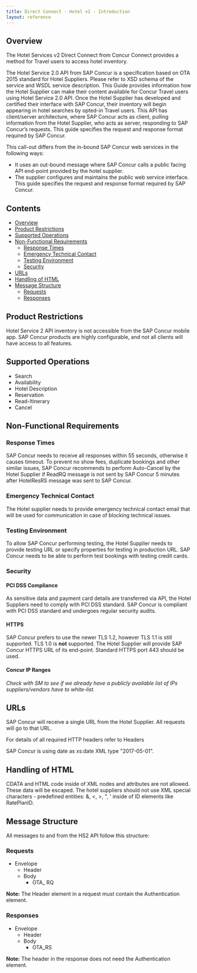 ```yaml
---
title: Direct Connect - Hotel v2 - Introduction
layout: reference
---
```


## <a name="overview"></a>Overview
The Hotel Services v2 Direct Connect from Concur Connect provides a method for Travel users to access hotel inventory.

The Hotel Service 2.0 API from SAP Concur is a specification based on OTA 2015 standard for Hotel Suppliers. Please refer to XSD schema of the service and WSDL service description. This Guide provides information how the Hotel Supplier can make their content available for Concur Travel users using Hotel Service 2.0 API. Once the Hotel Supplier has developed and certified their interface with SAP Concur, their inventory will begin appearing in hotel searches by opted-in Travel users. This API has client/server architecture, where SAP Concur acts as client, pulling information from the Hotel Supplier, who acts as server, responding to SAP Concur’s requests. This guide specifies the request and response format required by SAP Concur.

This call-out differs from the in-bound SAP Concur web services in the following ways:

* It uses an out-bound message where SAP Concur calls a public facing API end-point provided by the hotel supplier.
* The supplier configures and maintains the public web service interface. This guide specifies the request and response format required by SAP Concur.

## Contents
* [Overview](#overview)
* [Product Restrictions](#product-restrictions)
* [Supported Operations](#supported-ops)
* [Non-Functional Requirements](#nonfunctional-requirements)
  * [Response Times](#response-times)
  * [Emergency Technical Contact](#emergency-tech-contact)
  * [Testing Environment](#testing-enviro)
  * [Security](#security)
* [URLs](#urls)
* [Handling of HTML](#handling-html)
* [Message Structure](#message-structure)
  * [Requests](#requests)
  * [Responses](#responses)

## <a name="product-restrictions"></a>Product Restrictions
Hotel Service 2 API inventory is not accessible from the SAP Concur mobile app. SAP Concur products are highly configurable, and not all clients will have access to all features.

## <a name="supported-ops"></a>Supported Operations

* Search
* Availability
* Hotel Description
* Reservation
* Read-Itinerary
* Cancel

## <a name="nonfunctional-requirements"></a>Non-Functional Requirements

### <a name="response-times"></a>Response Times
SAP Concur needs to receive all responses within 55 seconds, otherwise it causes timeout. To prevent no show fees, duplicate bookings and other similar issues, SAP Concur recommends to perform Auto-Cancel by the Hotel Supplier if ReadRQ message is not sent by SAP Concur 5 minutes after HotelResRS message was sent to SAP Concur.

### <a name="emergency-tech-contact"></a>Emergency Technical Contact
The Hotel supplier needs to provide emergency technical contact email that will be used for communication in case of blocking technical issues.

### <a name="testing-enviro"></a>Testing Environment
To allow SAP Concur performing testing, the Hotel Supplier needs to provide testing URL or specify properties for testing in production URL. SAP Concur needs to be able to perform test bookings with testing credit cards.

### <a name="security"></a>Security

#### PCI DSS Compliance
As sensitive data and payment card details are transferred via API, the Hotel Suppliers need to comply with PCI DSS standard. SAP Concur is compliant with PCI DSS standard and undergoes regular security audits.

#### HTTPS
SAP Concur prefers to use the newer TLS 1.2, however TLS 1.1 is still supported. TLS 1.0 is **not** supported. The Hotel Supplier will provide SAP Concur HTTPS URL of its end-point. Standard HTTPS port 443 should be used.

#### Concur IP Ranges

*Check with SM to see if we already have a publicly available list of IPs suppliers/vendors have to white-list.*


## <a name="urls"></a>URLs
SAP Concur will receive a single URL from the Hotel Supplier. All requests will go to that URL.

For details of all required HTTP headers refer to Headers

SAP Concur is using date as xs:date XML type "2017-05-01".

## <a name="handling-html"></a>Handling of HTML

CDATA and HTML code inside of XML nodes and attributes are not allowed. These data will be escaped.
The hotel suppliers should not use XML special characters - predefined entities: &, <, >, ", ' inside of ID elements like RatePlanID.

## <a name="message-structure"></a>Message Structure

All messages to and from the HS2 API follow this structure:

### <a name="requests"></a>Requests

* Envelope
  * Header
  * Body
    * OTA_<message type> RQ

**Note:** The Header element in a request must contain the Authentication element.


### <a name="responses"></a>Responses

* Envelope
  * Header
  * Body
    * OTA_<message type>RS

**Note:** The header in the response does not need the Authentication element.
